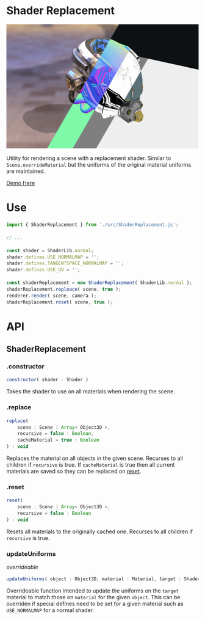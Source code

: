 
# Shader Replacement

![](./docs/image.png)

Utility for rendering a scene with a replacement shader. Similar to `Scene.overrideMaterial` but the uniforms of the original material uniforms are maintained.

[Demo Here](https://gkjohnson.github.io/threejs-sandbox/shader-replacement/)

# Use

```js
import { ShaderReplacement } from './src/ShaderReplacement.js';

// ...

const shader = ShaderLib.normal;
shader.defines.USE_NORMALMAP = '';
shader.defines.TANGENTSPACE_NORMALMAP = '';
shader.defines.USE_UV = '';

const shaderReplacement = new ShaderReplacement( ShaderLib.normal );
shaderReplacement.reploace( scene, true );
renderer.render( scene, camera );
shaderReplacement.reset( scene, true );
```

# API

## ShaderReplacement

### .constructor

```js
constructor( shader : Shader )
```

Takes the shader to use on all materials when rendering the scene.

### .replace

```js
replace(
	scene : Scene | Array< Object3D >,
	recursive = false : Boolean,
	cacheMaterial = true : Boolean
) : void
```

Replaces the material on all objects in the given scene. Recurses to all children if `recursive` is true. If `cacheMaterial` is true then all current materials are saved so they can be replaced on [reset](#reset).

### .reset

```js
reset(
	scene : Scene | Array< Object3D >,
	recursive = false : Boolean
) : void
```

Resets all materials to the originally cached one. Recurses to all children if `recursive` is true.

### updateUniforms

_overrideable_

```js
updateUniforms( object : Object3D, material : Material, target : ShaderMaterial ) : void
```

Overrideable function intended to update the uniforms on the `target` material to match those on `material` for the given `object`. This can be overriden if special defines need to be set for a given material such as `USE_NORMALMAP` for a normal shader. 
